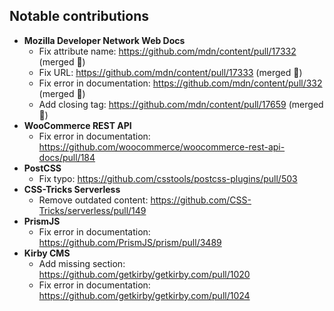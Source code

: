 ## Notable contributions

- **Mozilla Developer Network Web Docs**
  - Fix attribute name: https://github.com/mdn/content/pull/17332 (merged 🎉)
  - Fix URL: https://github.com/mdn/content/pull/17333 (merged 🎉)
  - Fix error in documentation: https://github.com/mdn/content/pull/332 (merged 🎉)
  - Add closing tag: https://github.com/mdn/content/pull/17659 (merged 🎉)
- **WooCommerce REST API**
  - Fix error in documentation: https://github.com/woocommerce/woocommerce-rest-api-docs/pull/184
- **PostCSS**
  - Fix typo: https://github.com/csstools/postcss-plugins/pull/503
- **CSS-Tricks Serverless**
  - Remove outdated content: https://github.com/CSS-Tricks/serverless/pull/149
- **PrismJS**
  - Fix error in documentation: https://github.com/PrismJS/prism/pull/3489
- **Kirby CMS**
  - Add missing section: https://github.com/getkirby/getkirby.com/pull/1020
  - Fix error in documentation: https://github.com/getkirby/getkirby.com/pull/1024

